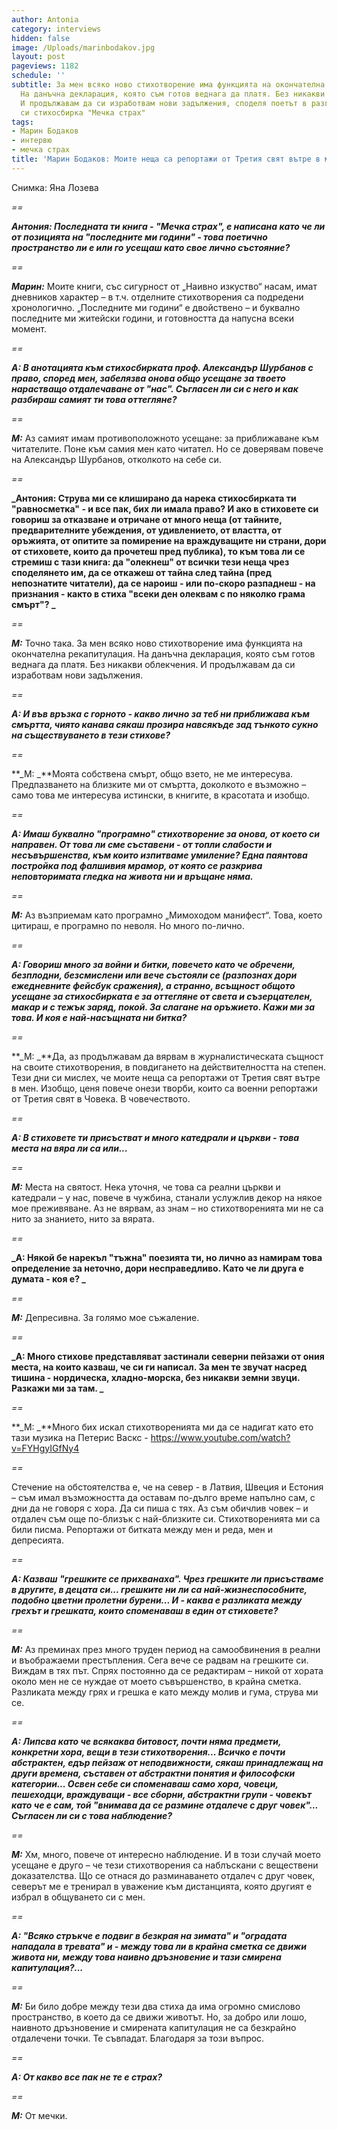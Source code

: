 ```yaml
---
author: Antonia
category: interviews
hidden: false
image: /Uploads/marinbodakov.jpg
layout: post
pageviews: 1182
schedule: ''
subtitle: За мен всяко ново стихотворение има функцията на окончателна рекапитулация.
  На данъчна декларация, която съм готов веднага да платя. Без никакви облекчения.
  И продължавам да си изработвам нови задължения, споделя поетът в разговор за последната
  си стихосбирка "Мечка страх"
tags:
- Марин Бодаков
- интервю
- мечка страх
title: 'Марин Бодаков: Моите неща са репортажи от Третия свят вътре в мен'
---
```


Снимка: Яна Лозева

_\==_

**_Антония: Последната ти книга - "Мечка страх", е написана като че ли от позицията на "последните ми години" - това поетично пространство ли е или го усещаш като свое лично състояние?_**

_\==_

**_Марин:_** Моите книги, със сигурност от „Наивно изкуство“ насам, имат дневников характер – в т.ч. отделните стихотворения са подредени хронологично. „Последните ми години“ е двойствено – и буквално последните ми житейски години, и готовността да напусна всеки момент. 

_\==_

**_А: В анотацията към стихосбирката проф. Александър Шурбанов с право, според мен, забелязва онова общо усещане за твоето нарастващо отдалечаване от "нас". Съгласен ли си с него и как разбираш самият ти това оттегляне?_**

_\==_

**_М:_** Аз самият имам противоположното усещане: за приближаване към читателите. Поне към самия мен като читател. Но се доверявам повече на Александър Шурбанов, отколкото на себе си. 

_\==_

**_Антония: Струва ми се клиширано да нарека стихосбирката ти "равносметка" - и все пак, бих ли имала право? И ако в стиховете си говориш за отказване и отричане от много неща (от тайните, предварителните убеждения, от удивлението, от властта, от оръжията, от опитите за помирение на враждуващите ни страни, дори от стиховете, които да прочетеш пред публика), то към това ли се стремиш с тази книга: да "олекнеш" от всички тези неща чрез споделянето им, да се откажеш от тайна след тайна (пред непознатите читатели), да се нароиш - или по-скоро разпаднеш - на признания - както в стиха "всеки ден олеквам с по няколко грама смърт"? _**

_\==_

**_М:_** Точно така. За мен всяко ново стихотворение има функцията на окончателна рекапитулация. На данъчна декларация, която съм готов веднага да платя. Без никакви облекчения. И продължавам да си изработвам нови задължения.

_\==_

**_А: И във връзка с горното - какво лично за теб ни приближава към смъртта, чиято канава сякаш прозира навсякъде зад тънкото сукно на съществуването в тези стихове?_**

_\==_

**_М: _**Моята собствена смърт, общо взето, не ме интересува. Предпазването на близките ми от смъртта, доколкото е възможно – само това ме интересува истински, в книгите, в красотата и изобщо. 

_\==_

**_А: Имаш буквално "програмно" стихотворение за онова, от което си направен. От това ли сме съставени - от топли слабости и несъвършенства, към които  изпитваме умиление? Една паянтова постройка под фалшивия мрамор, от която се разкрива неповторимата гледка на живота ни и връщане няма._**

_\==_

**_М:_** Аз възприемам като програмно „Мимоходом манифест“. Това, което цитираш, е програмно по неволя. Но много по-лично.

_\==_

**_А: Говориш много за войни и битки, повечето като че обречени, безплодни, безсмислени или вече състояли се (разпознах дори ежедневните фейсбук сражения), а странно, всъщност общото усещане за стихосбирката е за оттегляне от света и съзерцателен, макар и с тежък заряд, покой. За слагане на оръжието. Кажи ми за това. И коя е най-насъщната ни битка?_**

_\==_

**_М: _**Да, аз продължавам да вярвам в журналистическата същност на своите стихотворения, в повдигането на действителността на степен. Тези дни си мислех, че моите неща са репортажи от Третия свят вътре в мен. Изобщо, ценя повече онези творби, които са военни репортажи от Третия свят в Човека. В човечеството.

_\==_

**_А: В стиховете ти присъстват и много катедрали и църкви - това места на вяра ли са или..._**

_\==_

**_М:_** Места на святост. Нека уточня, че това са реални църкви и катедрали – у нас, повече в чужбина, станали услужлив декор на някое мое преживяване. Аз не вярвам, аз знам – но стихотворенията ми не са нито за знанието, нито за вярата. 

_\==_

**_А: Някой бе нарекъл "тъжна" поезията ти, но лично аз намирам това определение за неточно, дори несправедливо. Като че ли друга е думата - коя е? _**

_\==_

**_М:_** Депресивна. За голямо мое съжаление.

_\==_

**_А: Много стихове представляват застинали северни пейзажи от ония места, на които казваш, че си ги написал. За мен те звучат насред тишина - нордическа, хладно-морска, без никакви земни звуци. Разкажи ми за там. _**

_\==_

**_М: _**Много бих искал стихотворенията ми да се надигат като ето тази музика на Петерис Васкс - https://www.youtube.com/watch?v=FYHgyIGfNy4

_\==_

Стечение на обстоятелства е, че на север - в Латвия, Швеция и Естония – съм имал възможността да оставам по-дълго време напълно сам, с дни да не говоря с хора. Да си пиша с тях. Аз съм обичлив човек – и отдалеч съм още по-близък с най-близките си. Стихотворенията ми са били писма. Репортажи от битката между мен и реда, мен и депресията.

_\==_

**_А: Казваш "грешките се прихванаха". Чрез грешките ли присъстваме в другите, в децата си... грешките ни ли са най-жизнеспособните, подобно цветни пролетни бурени... И - каква е разликата между грехът и грешката, които споменаваш в един от стиховете?_**

_\==_

**_М:_** Аз преминах през много труден период на самообвинения в реални и въображаеми престъпления. Сега вече се радвам на грешките си. Виждам в тях път. Спрях постоянно да се редактирам – никой от хората около мен не се нуждае от моето съвършенство, в крайна сметка. Разликата между грях и грешка е като между молив и гума, струва ми се.

_\==_

**_А: Липсва като че всякаква битовост, почти няма предмети, конкретни хора, вещи в тези стихотворения... Всичко е почти абстрактен, едър пейзаж от неподвижности, сякаш принадлежащ на други времена, съставен от абстрактни понятия и философски категории... Освен себе си споменаваш само хора, човеци, пешеходци, враждуващи - все сборни, абстрактни групи - човекът като че е сам, той "внимава да се размине отдалече с друг човек"... Съгласен ли си с това наблюдение?_**

_\==_

**_М:_** Хм, много, повече от интересно наблюдение. И в този случай моето усещане е друго – че тези стихотворения са наблъскани с веществени доказателства. Що се отнася до разминаването отдалеч с друг човек, северът ме е тренирал в уважение към дистанцията, която другият е избрал в общуването си с мен.

_\==_

**_А: "Всяко стръкче е подвиг в безкрая на зимата" и "оградата нападала в тревата" и  - между това ли в крайна сметка се движи живота ни, между това наивно дръзновение и тази смирена капитулация?..._**

_\==_

**_М:_** Би било добре между тези два стиха да има огромно смислово пространство, в което да се движи животът. Но, за добро или лошо, наивното дръзновение и смирената капитулация не са безкрайно отдалечени точки. Те съвпадат. Благодаря за този въпрос.

_\==_

**_А: От какво все пак не те е страх?_**

_\==_

**_М:_** От мечки.
